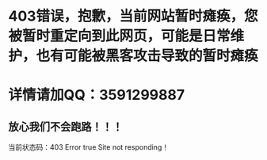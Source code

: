 # 403错误，抱歉，当前网站暂时瘫痪，您被暂时重定向到此网页，可能是日常维护，也有可能被黑客攻击导致的暂时瘫痪
# 详情请加QQ：3591299887
## 放心我们不会跑路！！！
当前状态码：403
Error true Site not responding！
